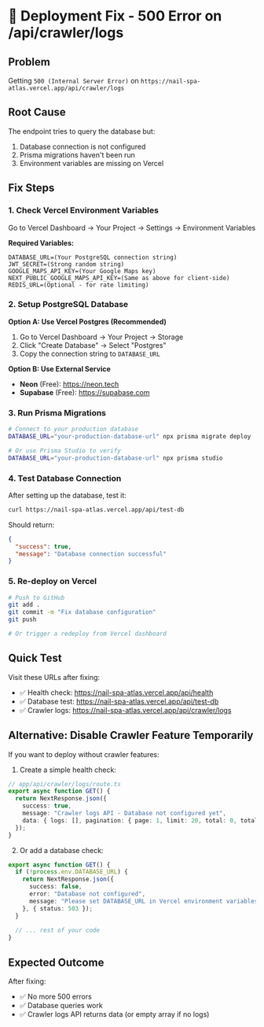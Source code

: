 # 🔧 Deployment Fix - 500 Error on /api/crawler/logs

## Problem
Getting `500 (Internal Server Error)` on `https://nail-spa-atlas.vercel.app/api/crawler/logs`

## Root Cause
The endpoint tries to query the database but:
1. Database connection is not configured
2. Prisma migrations haven't been run
3. Environment variables are missing on Vercel

## Fix Steps

### 1. Check Vercel Environment Variables

Go to Vercel Dashboard → Your Project → Settings → Environment Variables

**Required Variables:**
```
DATABASE_URL=(Your PostgreSQL connection string)
JWT_SECRET=(Strong random string)
GOOGLE_MAPS_API_KEY=(Your Google Maps key)
NEXT_PUBLIC_GOOGLE_MAPS_API_KEY=(Same as above for client-side)
REDIS_URL=(Optional - for rate limiting)
```

### 2. Setup PostgreSQL Database

**Option A: Use Vercel Postgres (Recommended)**
1. Go to Vercel Dashboard → Your Project → Storage
2. Click "Create Database" → Select "Postgres"
3. Copy the connection string to `DATABASE_URL`

**Option B: Use External Service**
- **Neon** (Free): https://neon.tech
- **Supabase** (Free): https://supabase.com

### 3. Run Prisma Migrations

```bash
# Connect to your production database
DATABASE_URL="your-production-database-url" npx prisma migrate deploy

# Or use Prisma Studio to verify
DATABASE_URL="your-production-database-url" npx prisma studio
```

### 4. Test Database Connection

After setting up the database, test it:
```bash
curl https://nail-spa-atlas.vercel.app/api/test-db
```

Should return:
```json
{
  "success": true,
  "message": "Database connection successful"
}
```

### 5. Re-deploy on Vercel

```bash
# Push to GitHub
git add .
git commit -m "Fix database configuration"
git push

# Or trigger a redeploy from Vercel dashboard
```

## Quick Test

Visit these URLs after fixing:
- ✅ Health check: https://nail-spa-atlas.vercel.app/api/health
- ✅ Database test: https://nail-spa-atlas.vercel.app/api/test-db
- ✅ Crawler logs: https://nail-spa-atlas.vercel.app/api/crawler/logs

## Alternative: Disable Crawler Feature Temporarily

If you want to deploy without crawler features:

1. Create a simple health check:
```typescript
// app/api/crawler/logs/route.ts
export async function GET() {
  return NextResponse.json({
    success: true,
    message: "Crawler logs API - Database not configured yet",
    data: { logs: [], pagination: { page: 1, limit: 20, total: 0, totalPages: 0 } }
  });
}
```

2. Or add a database check:
```typescript
export async function GET() {
  if (!process.env.DATABASE_URL) {
    return NextResponse.json({
      success: false,
      error: "Database not configured",
      message: "Please set DATABASE_URL in Vercel environment variables"
    }, { status: 503 });
  }
  
  // ... rest of your code
}
```

## Expected Outcome

After fixing:
- ✅ No more 500 errors
- ✅ Database queries work
- ✅ Crawler logs API returns data (or empty array if no logs)

